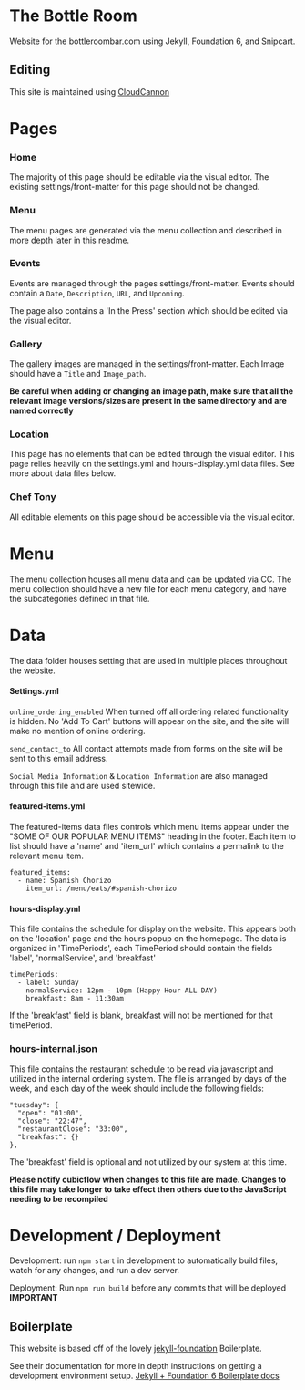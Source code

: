 # The Bottle Room

Website for the bottleroombar.com using Jekyll, Foundation 6, and Snipcart.

## Editing

This site is maintained using [CloudCannon](www.cloudcannon.com)

# Pages

### Home
The majority of this page should be editable via the visual editor. The existing settings/front-matter for this page should not be changed.

### Menu
The menu pages are generated via the menu collection and described in more depth later in this readme.

### Events
Events are managed through the pages settings/front-matter. Events should contain a `Date`, `Description`, `URL`, and `Upcoming`.

The page also contains a 'In the Press' section which should be edited via the visual editor.

### Gallery
The gallery images are managed in the settings/front-matter. Each Image should have a `Title` and `Image_path`.

**Be careful when adding or changing an image path, make sure that all the relevant image versions/sizes are present in the same directory and are named correctly**

### Location
This page has no elements that can be edited through the visual editor. This page relies heavily on the settings.yml and hours-display.yml data files. See more about data files below.

### Chef Tony
All editable elements on this page should be accessible via the visual editor.

# Menu

The menu collection houses all menu data and can be updated via CC. The menu collection should have a new file for each menu category, and have the subcategories defined in that file.

# Data

The data folder houses setting that are used in multiple places throughout the website.

#### Settings.yml

`online_ordering_enabled` When turned off all ordering related functionality is hidden. No 'Add To Cart' buttons will appear on the site, and the site will make no mention of online ordering.

`send_contact_to` All contact attempts made from forms on the site will be sent to this email address.

`Social Media Information` & `Location Information` are also managed through this file and are used sitewide.

#### featured-items.yml

The featured-items data files controls which menu items appear under the "SOME OF OUR POPULAR MENU ITEMS" heading in the footer. Each item to list should have a 'name' and 'item_url' which contains a permalink to the relevant menu item.

```
featured_items:
  - name: Spanish Chorizo
    item_url: /menu/eats/#spanish-chorizo
```

#### hours-display.yml

This file contains the schedule for display on the website. This appears both on the 'location' page and the hours popup on the homepage. The data is organized in 'TimePeriods', each TimePeriod should contain the fields 'label', 'normalService', and 'breakfast'

```
timePeriods:
  - label: Sunday
    normalService: 12pm - 10pm (Happy Hour ALL DAY)
    breakfast: 8am - 11:30am
```

If the 'breakfast' field is blank, breakfast will not be mentioned for that timePeriod.

### hours-internal.json

This file contains the restaurant schedule to be read via javascript and utilized in the internal ordering system. The file is arranged by days of the week, and each day of the week should include the following fields:

```
"tuesday": {
  "open": "01:00",
  "close": "22:47",
  "restaurantClose": "33:00",
  "breakfast": {}
},
```

The 'breakfast' field is optional and not utilized by our system at this time.

**Please notify cubicflow when changes to this file are made. Changes to this file may take longer to take effect then others due to the JavaScript needing to be recompiled**


# Development / Deployment

Development: run `npm start` in development to automatically build files, watch for any changes, and run a dev server.

Deployment: Run `npm run build` before any commits that will be deployed **IMPORTANT**


## Boilerplate

This website is based off of the lovely [jekyll-foundation](jekyll-foundation) Boilerplate.

See their documentation for more in depth instructions on getting a development environment setup.
[Jekyll + Foundation 6 Boilerplate docs](https://github.com/core77/jekyll-foundation)
